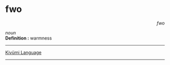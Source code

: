 
# fwo

<div align="right"><i>fwo</i></div>

*noun*  
**Definition :** warmness  

---

[Kivümi Language](../README.md)

---
